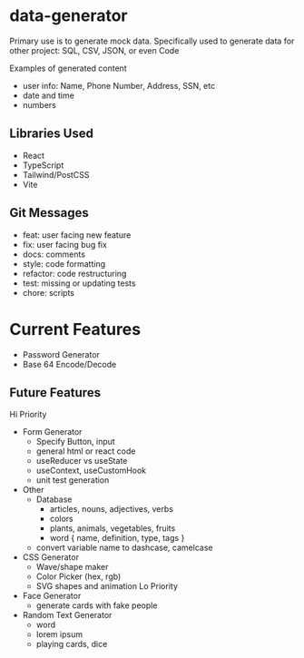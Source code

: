 # data-generator
Primary use is to generate mock data.
Specifically used to generate data for other project: SQL, CSV, JSON, or even Code

Examples of generated content
- user info: Name, Phone Number, Address, SSN, etc
- date and time
- numbers

## Libraries Used
- React
- TypeScript
- Tailwind/PostCSS
- Vite

## Git Messages
- feat: user facing new feature
- fix: user facing bug fix
- docs: comments
- style: code formatting
- refactor: code restructuring
- test: missing or updating tests
- chore: scripts

# Current Features
- Password Generator
- Base 64 Encode/Decode

## Future Features
Hi Priority
- Form Generator
  - Specify Button, input
  - general html or react code
  - useReducer vs useState
  - useContext, useCustomHook
  - unit test generation
- Other
  - Database 
    - articles, nouns, adjectives, verbs
    - colors
    - plants, animals, vegetables, fruits 
    - word { name, definition, type, tags }
  - convert variable name to dashcase, camelcase
- CSS Generator
  - Wave/shape maker
  - Color Picker (hex, rgb)
  - SVG shapes and animation
Lo Priority
- Face Generator
  - generate cards with fake people
- Random Text Generator
  - word
  - lorem ipsum
  - playing cards, dice